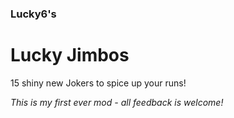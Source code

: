 ### Lucky6's
# Lucky Jimbos

15 shiny new Jokers to spice up your runs!

*This is my first ever mod - all feedback is welcome!*  
